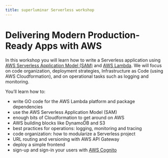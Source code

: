 ```yaml
---
title: superluminar Serverless workshop
---
```


# Delivering Modern Production-Ready Apps with AWS

In this workshop you will learn how to write a Serverless application using [AWS Serverless Application Model (SAM)](https://aws.amazon.com/serverless/sam/) 
and [AWS Lambda](https://aws.amazon.com/lambda/). 
We will focus on code organization, deployment strategies, Infrastructure as Code (using AWS Cloudformation), and on operational tasks such as logging and monitoring.

You’ll learn how to:

- write GO code for the AWS Lambda platform and package dependencies
- use the AWS Serverless Application Model (SAM)
- enough bits of Cloudformation to get around on AWS
- AWS building blocks like DynamoDB and S3
- best practices for operations: logging, monitoring and tracing
- code organization: how to modularize a Serverless project
- URL routing and versioning with AWS API Gateway
- deploy a simple frontend
- sign-up and sign-in your users with [AWS Cognito](https://aws.amazon.com/cognito/)
